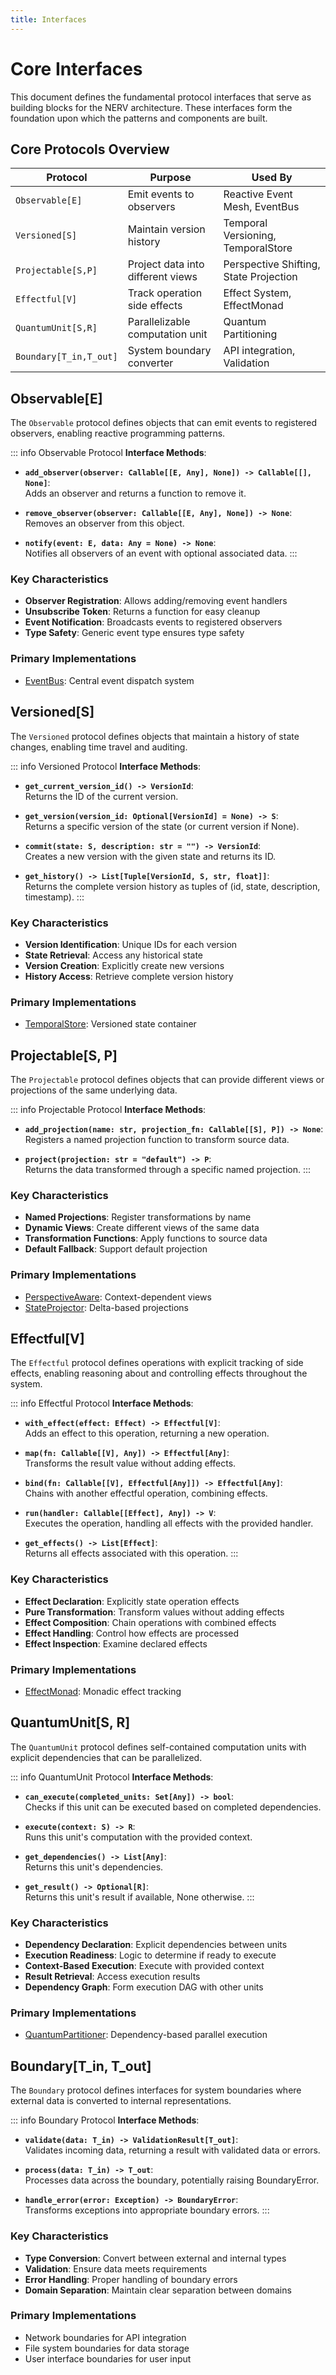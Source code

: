 ```yaml
---
title: Interfaces
---
```


# Core Interfaces

This document defines the fundamental protocol interfaces that serve as building blocks for the NERV architecture. These interfaces form the foundation upon which the patterns and components are built.

## Core Protocols Overview

| Protocol               | Purpose                           | Used By                                |
| ---------------------- | --------------------------------- | -------------------------------------- |
| `Observable[E]`        | Emit events to observers          | Reactive Event Mesh, EventBus          |
| `Versioned[S]`         | Maintain version history          | Temporal Versioning, TemporalStore     |
| `Projectable[S,P]`     | Project data into different views | Perspective Shifting, State Projection |
| `Effectful[V]`         | Track operation side effects      | Effect System, EffectMonad             |
| `QuantumUnit[S,R]`     | Parallelizable computation unit   | Quantum Partitioning                   |
| `Boundary[T_in,T_out]` | System boundary converter         | API integration, Validation            |

## Observable[E]

The `Observable` protocol defines objects that can emit events to registered observers, enabling reactive programming patterns.

::: info Observable Protocol
**Interface Methods**:

- **`add_observer(observer: Callable[[E, Any], None]) -> Callable[[], None]`**:  
  Adds an observer and returns a function to remove it.

- **`remove_observer(observer: Callable[[E, Any], None]) -> None`**:  
  Removes an observer from this object.

- **`notify(event: E, data: Any = None) -> None`**:  
  Notifies all observers of an event with optional associated data.
:::

### Key Characteristics

- **Observer Registration**: Allows adding/removing event handlers
- **Unsubscribe Token**: Returns a function for easy cleanup
- **Event Notification**: Broadcasts events to registered observers
- **Type Safety**: Generic event type ensures type safety

### Primary Implementations

- [EventBus](../components/event_bus.md): Central event dispatch system

## Versioned[S]

The `Versioned` protocol defines objects that maintain a history of state changes, enabling time travel and auditing.

::: info Versioned Protocol
**Interface Methods**:

- **`get_current_version_id() -> VersionId`**:  
  Returns the ID of the current version.

- **`get_version(version_id: Optional[VersionId] = None) -> S`**:  
  Returns a specific version of the state (or current version if None).

- **`commit(state: S, description: str = "") -> VersionId`**:  
  Creates a new version with the given state and returns its ID.

- **`get_history() -> List[Tuple[VersionId, S, str, float]]`**:  
  Returns the complete version history as tuples of (id, state, description, timestamp).
:::

### Key Characteristics

- **Version Identification**: Unique IDs for each version
- **State Retrieval**: Access any historical state
- **Version Creation**: Explicitly create new versions
- **History Access**: Retrieve complete version history

### Primary Implementations

- [TemporalStore](../components/temporal_store.md): Versioned state container

## Projectable[S, P]

The `Projectable` protocol defines objects that can provide different views or projections of the same underlying data.

::: info Projectable Protocol
**Interface Methods**:

- **`add_projection(name: str, projection_fn: Callable[[S], P]) -> None`**:  
  Registers a named projection function to transform source data.

- **`project(projection: str = "default") -> P`**:  
  Returns the data transformed through a specific named projection.
:::

### Key Characteristics

- **Named Projections**: Register transformations by name
- **Dynamic Views**: Create different views of the same data
- **Transformation Functions**: Apply functions to source data
- **Default Fallback**: Support default projection

### Primary Implementations

- [PerspectiveAware](../components/perspective_aware.md): Context-dependent views
- [StateProjector](../components/state_projector.md): Delta-based projections

## Effectful[V]

The `Effectful` protocol defines operations with explicit tracking of side effects, enabling reasoning about and controlling effects throughout the system.

::: info Effectful Protocol
**Interface Methods**:

- **`with_effect(effect: Effect) -> Effectful[V]`**:  
  Adds an effect to this operation, returning a new operation.

- **`map(fn: Callable[[V], Any]) -> Effectful[Any]`**:  
  Transforms the result value without adding effects.

- **`bind(fn: Callable[[V], Effectful[Any]]) -> Effectful[Any]`**:  
  Chains with another effectful operation, combining effects.

- **`run(handler: Callable[[Effect], Any]) -> V`**:  
  Executes the operation, handling all effects with the provided handler.

- **`get_effects() -> List[Effect]`**:  
  Returns all effects associated with this operation.
:::

### Key Characteristics

- **Effect Declaration**: Explicitly state operation effects
- **Pure Transformation**: Transform values without adding effects
- **Effect Composition**: Chain operations with combined effects
- **Effect Handling**: Control how effects are processed
- **Effect Inspection**: Examine declared effects

### Primary Implementations

- [EffectMonad](../components/effect_monad.md): Monadic effect tracking

## QuantumUnit[S, R]

The `QuantumUnit` protocol defines self-contained computation units with explicit dependencies that can be parallelized.

::: info QuantumUnit Protocol
**Interface Methods**:

- **`can_execute(completed_units: Set[Any]) -> bool`**:  
  Checks if this unit can be executed based on completed dependencies.

- **`execute(context: S) -> R`**:  
  Runs this unit's computation with the provided context.

- **`get_dependencies() -> List[Any]`**:  
  Returns this unit's dependencies.

- **`get_result() -> Optional[R]`**:  
  Returns this unit's result if available, None otherwise.
:::

### Key Characteristics

- **Dependency Declaration**: Explicit dependencies between units
- **Execution Readiness**: Logic to determine if ready to execute
- **Context-Based Execution**: Execute with provided context
- **Result Retrieval**: Access execution results
- **Dependency Graph**: Form execution DAG with other units

### Primary Implementations

- [QuantumPartitioner](../components/quantum_partitioner.md): Dependency-based parallel execution

## Boundary[T_in, T_out]

The `Boundary` protocol defines interfaces for system boundaries where external data is converted to internal representations.

::: info Boundary Protocol
**Interface Methods**:

- **`validate(data: T_in) -> ValidationResult[T_out]`**:  
  Validates incoming data, returning a result with validated data or errors.

- **`process(data: T_in) -> T_out`**:  
  Processes data across the boundary, potentially raising BoundaryError.

- **`handle_error(error: Exception) -> BoundaryError`**:  
  Transforms exceptions into appropriate boundary errors.
:::

### Key Characteristics

- **Type Conversion**: Convert between external and internal types
- **Validation**: Ensure data meets requirements
- **Error Handling**: Proper handling of boundary errors
- **Domain Separation**: Maintain clear separation between domains

### Primary Implementations

- Network boundaries for API integration
- File system boundaries for data storage
- User interface boundaries for user input
